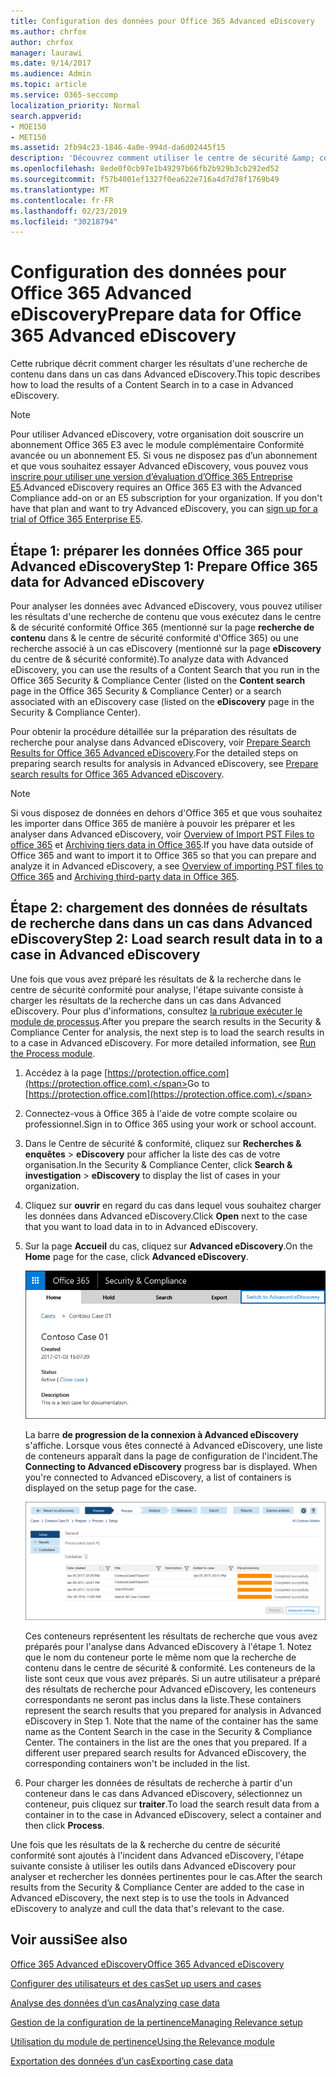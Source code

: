 ```yaml
---
title: Configuration des données pour Office 365 Advanced eDiscovery
ms.author: chrfox
author: chrfox
manager: laurawi
ms.date: 9/14/2017
ms.audience: Admin
ms.topic: article
ms.service: O365-seccomp
localization_priority: Normal
search.appverid:
- MOE150
- MET150
ms.assetid: 2fb94c23-1846-4a0e-994d-da6d02445f15
description: 'Découvrez comment utiliser le centre de sécurité &amp; conformité Office 365 pour préparer les données Office 365 pour analyse avec Office 365 Advanced eDiscovery. '
ms.openlocfilehash: 8ede0f0cb97e1b49297b66fb2b929b3cb292ed52
ms.sourcegitcommit: f57b4001ef1327f0ea622e716a4d7d78f1769b49
ms.translationtype: MT
ms.contentlocale: fr-FR
ms.lasthandoff: 02/23/2019
ms.locfileid: "30218794"
---
```

# <a name="prepare-data-for-office-365-advanced-ediscovery"></a><span data-ttu-id="19e40-103">Configuration des données pour Office 365 Advanced eDiscovery</span><span class="sxs-lookup"><span data-stu-id="19e40-103">Prepare data for Office 365 Advanced eDiscovery</span></span>

<span data-ttu-id="19e40-104">Cette rubrique décrit comment charger les résultats d'une recherche de contenu dans dans un cas dans Advanced eDiscovery.</span><span class="sxs-lookup"><span data-stu-id="19e40-104">This topic describes how to load the results of a Content Search in to a case in Advanced eDiscovery.</span></span> 
  
> [!NOTE]
> <span data-ttu-id="19e40-p101">Pour utiliser Advanced eDiscovery, votre organisation doit souscrire un abonnement Office 365 E3 avec le module complémentaire Conformité avancée ou un abonnement E5. Si vous ne disposez pas d’un abonnement et que vous souhaitez essayer Advanced eDiscovery, vous pouvez vous [inscrire pour utiliser une version d’évaluation d’Office 365 Entreprise E5](https://go.microsoft.com/fwlink/p/?LinkID=698279).</span><span class="sxs-lookup"><span data-stu-id="19e40-p101">Advanced eDiscovery requires an Office 365 E3 with the Advanced Compliance add-on or an E5 subscription for your organization. If you don't have that plan and want to try Advanced eDiscovery, you can [sign up for a trial of Office 365 Enterprise E5](https://go.microsoft.com/fwlink/p/?LinkID=698279).</span></span> 
  
## <a name="step-1-prepare-office-365-data-for-advanced-ediscovery"></a><span data-ttu-id="19e40-107">Étape 1: préparer les données Office 365 pour Advanced eDiscovery</span><span class="sxs-lookup"><span data-stu-id="19e40-107">Step 1: Prepare Office 365 data for Advanced eDiscovery</span></span>

<span data-ttu-id="19e40-108">Pour analyser les données avec Advanced eDiscovery, vous pouvez utiliser les résultats d'une recherche de contenu que vous exécutez dans le centre &amp; de sécurité conformité Office 365 (mentionné sur la page **recherche de contenu** dans &amp; le centre de sécurité conformité d'Office 365) ou une recherche associé à un cas eDiscovery (mentionné sur la page **eDiscovery** du centre de &amp; sécurité conformité).</span><span class="sxs-lookup"><span data-stu-id="19e40-108">To analyze data with Advanced eDiscovery, you can use the results of a Content Search that you run in the Office 365 Security &amp; Compliance Center (listed on the **Content search** page in the Office 365 Security &amp; Compliance Center) or a search associated with an eDiscovery case (listed on the **eDiscovery** page in the Security &amp; Compliance Center).</span></span> 
  
<span data-ttu-id="19e40-109">Pour obtenir la procédure détaillée sur la préparation des résultats de recherche pour analyse dans Advanced eDiscovery, voir [Prepare Search Results for Office 365 Advanced eDiscovery](prepare-search-results-for-advanced-ediscovery.md).</span><span class="sxs-lookup"><span data-stu-id="19e40-109">For the detailed steps on preparing search results for analysis in Advanced eDiscovery, see [Prepare search results for Office 365 Advanced eDiscovery](prepare-search-results-for-advanced-ediscovery.md).</span></span>
  
> [!NOTE]
> <span data-ttu-id="19e40-110">Si vous disposez de données en dehors d'Office 365 et que vous souhaitez les importer dans Office 365 de manière à pouvoir les préparer et les analyser dans Advanced eDiscovery, voir [Overview of Import PST Files to office 365](https://support.office.com/article/ba688e0a-0fcb-4bd7-8e57-2b669564ea84) et [Archiving tiers data in Office 365](https://go.microsoft.com/fwlink/p/?linkid=716918).</span><span class="sxs-lookup"><span data-stu-id="19e40-110">If you have data outside of Office 365 and want to import it to Office 365 so that you can prepare and analyze it in Advanced eDiscovery, a see [Overview of importing PST files to Office 365](https://support.office.com/article/ba688e0a-0fcb-4bd7-8e57-2b669564ea84) and [Archiving third-party data in Office 365](https://go.microsoft.com/fwlink/p/?linkid=716918).</span></span> 
  
## <a name="step-2-load-search-result-data-in-to-a-case-in-advanced-ediscovery"></a><span data-ttu-id="19e40-111">Étape 2: chargement des données de résultats de recherche dans dans un cas dans Advanced eDiscovery</span><span class="sxs-lookup"><span data-stu-id="19e40-111">Step 2: Load search result data in to a case in Advanced eDiscovery</span></span>

<span data-ttu-id="19e40-p102">Une fois que vous avez préparé les résultats de &amp; la recherche dans le centre de sécurité conformité pour analyse, l'étape suivante consiste à charger les résultats de la recherche dans un cas dans Advanced eDiscovery. Pour plus d'informations, consultez [la rubrique exécuter le module de processus](run-the-process-module-in-advanced-ediscovery.md).</span><span class="sxs-lookup"><span data-stu-id="19e40-p102">After you prepare the search results in the Security &amp; Compliance Center for analysis, the next step is to load the search results in to a case in Advanced eDiscovery. For more detailed information, see [Run the Process module](run-the-process-module-in-advanced-ediscovery.md).</span></span>
  
1. <span data-ttu-id="19e40-114">Accédez à la page [https://protection.office.com](https://protection.office.com).</span><span class="sxs-lookup"><span data-stu-id="19e40-114">Go to [https://protection.office.com](https://protection.office.com).</span></span>
    
2. <span data-ttu-id="19e40-115">Connectez-vous à Office 365 à l'aide de votre compte scolaire ou professionnel.</span><span class="sxs-lookup"><span data-stu-id="19e40-115">Sign in to Office 365 using your work or school account.</span></span>
    
3. <span data-ttu-id="19e40-116">Dans le Centre de sécurité &amp; conformité, cliquez sur **Recherches &amp; enquêtes** \> **eDiscovery** pour afficher la liste des cas de votre organisation.</span><span class="sxs-lookup"><span data-stu-id="19e40-116">In the Security &amp; Compliance Center, click **Search &amp; investigation** \> **eDiscovery** to display the list of cases in your organization.</span></span> 
    
4. <span data-ttu-id="19e40-117">Cliquez sur **ouvrir** en regard du cas dans lequel vous souhaitez charger les données dans Advanced eDiscovery.</span><span class="sxs-lookup"><span data-stu-id="19e40-117">Click **Open** next to the case that you want to load data in to in Advanced eDiscovery.</span></span> 
    
5. <span data-ttu-id="19e40-118">Sur la page **Accueil** du cas, cliquez sur **Advanced eDiscovery**.</span><span class="sxs-lookup"><span data-stu-id="19e40-118">On the **Home** page for the case, click **Advanced eDiscovery**.</span></span> 
    
    ![Cliquez sur basculer vers Advanced eDiscovery pour ouvrir le cas dans Advanced eDiscovery](media/8e34ba23-62e3-4e68-a530-b6ece39b54be.png)
  
    <span data-ttu-id="19e40-p103">La barre **de progression de la connexion à Advanced eDiscovery** s'affiche. Lorsque vous êtes connecté à Advanced eDiscovery, une liste de conteneurs apparaît dans la page de configuration de l'incident.</span><span class="sxs-lookup"><span data-stu-id="19e40-p103">The **Connecting to Advanced eDiscovery** progress bar is displayed. When you're connected to Advanced eDiscovery, a list of containers is displayed on the setup page for the case.</span></span> 
    
    ![Le cas est affiché dans Advanced eDiscovery](media/8036e152-70dc-4bb7-9379-61c1ed8326b4.png)
  
     <span data-ttu-id="19e40-p104">Ces conteneurs représentent les résultats de recherche que vous avez préparés pour l'analyse dans Advanced eDiscovery à l'étape 1. Notez que le nom du conteneur porte le même nom que la recherche de contenu dans le centre de sécurité &amp; conformité. Les conteneurs de la liste sont ceux que vous avez préparés. Si un autre utilisateur a préparé des résultats de recherche pour Advanced eDiscovery, les conteneurs correspondants ne seront pas inclus dans la liste.</span><span class="sxs-lookup"><span data-stu-id="19e40-p104">These containers represent the search results that you prepared for analysis in Advanced eDiscovery in Step 1. Note that the name of the container has the same name as the Content Search in the case in the Security &amp; Compliance Center. The containers in the list are the ones that you prepared. If a different user prepared search results for Advanced eDiscovery, the corresponding containers won't be included in the list.</span></span> 
    
6. <span data-ttu-id="19e40-127">Pour charger les données de résultats de recherche à partir d'un conteneur dans le cas dans Advanced eDiscovery, sélectionnez un conteneur, puis cliquez sur **traiter**.</span><span class="sxs-lookup"><span data-stu-id="19e40-127">To load the search result data from a container in to the case in Advanced eDiscovery, select a container and then click **Process**.</span></span>
    
<span data-ttu-id="19e40-128">Une fois que les résultats de la &amp; recherche du centre de sécurité conformité sont ajoutés à l'incident dans Advanced eDiscovery, l'étape suivante consiste à utiliser les outils dans Advanced eDiscovery pour analyser et rechercher les données pertinentes pour le cas.</span><span class="sxs-lookup"><span data-stu-id="19e40-128">After the search results from the Security &amp; Compliance Center are added to the case in Advanced eDiscovery, the next step is to use the tools in Advanced eDiscovery to analyze and cull the data that's relevant to the case.</span></span> 
  
## <a name="see-also"></a><span data-ttu-id="19e40-129">Voir aussi</span><span class="sxs-lookup"><span data-stu-id="19e40-129">See also</span></span>

[<span data-ttu-id="19e40-130">Office 365 Advanced eDiscovery</span><span class="sxs-lookup"><span data-stu-id="19e40-130">Office 365 Advanced eDiscovery</span></span>](office-365-advanced-ediscovery.md)
  
[<span data-ttu-id="19e40-131">Configurer des utilisateurs et des cas</span><span class="sxs-lookup"><span data-stu-id="19e40-131">Set up users and cases</span></span>](set-up-users-and-cases-in-advanced-ediscovery.md)
  
[<span data-ttu-id="19e40-132">Analyse des données d’un cas</span><span class="sxs-lookup"><span data-stu-id="19e40-132">Analyzing case data</span></span>](analyze-case-data-with-advanced-ediscovery.md)
  
[<span data-ttu-id="19e40-133">Gestion de la configuration de la pertinence</span><span class="sxs-lookup"><span data-stu-id="19e40-133">Managing Relevance setup</span></span>](manage-relevance-setup-in-advanced-ediscovery.md)
  
[<span data-ttu-id="19e40-134">Utilisation du module de pertinence</span><span class="sxs-lookup"><span data-stu-id="19e40-134">Using the Relevance module</span></span>](use-relevance-in-advanced-ediscovery.md)
  
[<span data-ttu-id="19e40-135">Exportation des données d’un cas</span><span class="sxs-lookup"><span data-stu-id="19e40-135">Exporting case data</span></span>](export-case-data-in-advanced-ediscovery.md)


